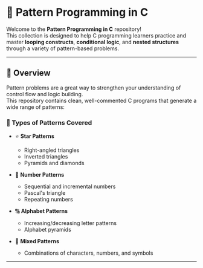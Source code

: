 # 🧩 Pattern Programming in C

Welcome to the **Pattern Programming in C** repository!  
This collection is designed to help C programming learners practice and master **looping constructs**, **conditional logic**, and **nested structures** through a variety of pattern-based problems.

---

## 📌 Overview

Pattern problems are a great way to strengthen your understanding of control flow and logic building.  
This repository contains clean, well-commented C programs that generate a wide range of patterns:

### 🔷 Types of Patterns Covered
- ⭐ **Star Patterns**
  - Right-angled triangles
  - Inverted triangles
  - Pyramids and diamonds

- 🔢 **Number Patterns**
  - Sequential and incremental numbers
  - Pascal's triangle
  - Repeating numbers

- 🔠 **Alphabet Patterns**
  - Increasing/decreasing letter patterns
  - Alphabet pyramids

- 🔁 **Mixed Patterns**
  - Combinations of characters, numbers, and symbols

---

